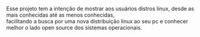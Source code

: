 Esse projeto tem a intenção de mostrar aos usuários distros linux, desde as mais conhecidas até as menos conhecidas,  
facilitando a busca por uma nova distribuição linux ao seu pc e conhecer melhor o lado open source dos sistemas operacionais.
